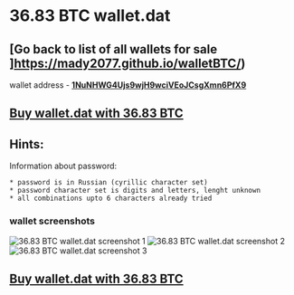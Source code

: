 # 36.83 BTC wallet.dat

## [Go back to list of all wallets for sale ]https://mady2077.github.io/walletBTC/)

wallet address - **[1NuNHWG4Ujs9wjH9wciVEoJCsgXmn6PfX9](https://www.blockchain.com/btc/address/1NuNHWG4Ujs9wjH9wciVEoJCsgXmn6PfX9)**

## [Buy wallet.dat with 36.83 BTC](https://satoshidisk.com/pay/CBJaSh)

## Hints:

Information about password: 
```
* password is in Russian (cyrillic character set)
* password character set is digits and letters, lenght unknown
* all combinations upto 6 characters already tried
```


### wallet screenshots
![36.83 BTC wallet.dat screenshot 1](https://i.imgur.com/W7AiIjg.png)
![36.83 BTC wallet.dat screenshot 2](https://i.imgur.com/VjZnSm1.png)
![36.83 BTC wallet.dat screenshot 3](https://i.imgur.com/PH5X5RA.png)

## [Buy wallet.dat with 36.83 BTC](https://satoshidisk.com/pay/CBJaSh)